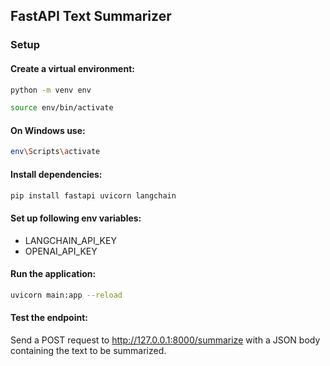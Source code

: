 ## FastAPI Text Summarizer
### Setup

#### Create a virtual environment:

```bash
python -m venv env
```
```bash
source env/bin/activate  
```
#### On Windows use: 
```bash 
env\Scripts\activate
 ```
#### Install dependencies:

```bash
pip install fastapi uvicorn langchain
```

#### Set up following env variables:
- LANGCHAIN_API_KEY
- OPENAI_API_KEY

#### Run the application:
```bash
uvicorn main:app --reload
```
#### Test the endpoint:

Send a POST request to http://127.0.0.1:8000/summarize with a JSON body containing the text to be summarized.